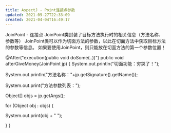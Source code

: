 ```yaml
---
title: AspectJ - Point连接点参数
updated: 2021-09-27T22:33:09
created: 2021-04-04T16:49:17
---
```


JoinPoint - 连接点
JoinPoint类封装了目标方法执行时的相关信息（方法名称、参数等）
JoinPoint类可以作为切面方法的参数，以此在切面方法中获取目标方法的参数等信息。
如果要使用JoinPoint，则只能放在切面方法的第一个参数位置！

@After("execution(public void doSome(..))")
public void afterGiveMoney(JoinPoint jp) {
System.out.println("切面功能：穷哭了！");

System.out.println("方法名称："+jp.getSignature().getName());

System.out.print("方法参数列表：");

Object\[\] objs = jp.getArgs();

for (Object obj : objs) {

System.out.print(obj + " ");

}
}

